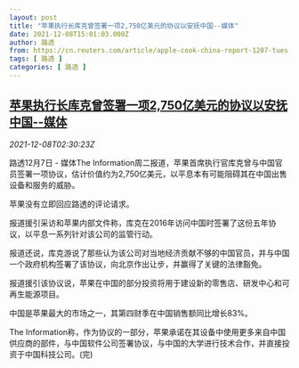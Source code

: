 ```yaml
---
layout: post
title: "苹果执行长库克曾签署一项2,750亿美元的协议以安抚中国--媒体"
date: 2021-12-08T15:01:03.000Z
author: 路透
from: https://cn.reuters.com/article/apple-cook-china-report-1207-tues-idCNKBS2IN05Q
tags: [ 路透 ]
categories: [ 路透 ]
---
```

<!--1638975663000-->
[苹果执行长库克曾签署一项2,750亿美元的协议以安抚中国--媒体](https://cn.reuters.com/article/apple-cook-china-report-1207-tues-idCNKBS2IN05Q)
------

<div>
<div><i>2021-12-08T02:30:23Z</i></div><p>路透12月7日 - 媒体The Information周二报道，苹果首席执行官库克曾与中国官员签署一项协议，估计价值约为2,750亿美元，以平息本有可能阻碍其在中国出售设备和服务的威胁。</p><p>苹果没有立即回应路透的评论请求。</p><p>报道援引采访和苹果内部文件称，库克在2016年访问中国时签署了这份五年协议，以平息一系列针对该公司的监管行动。</p><p>报道还说，库克游说了那些认为该公司对当地经济贡献不够的中国官员，并与中国一个政府机构签署了该协议，向北京作出让步，并赢得了关键的法律豁免。</p><p>报道援引该协议说，苹果在中国的部分投资将用于建设新的零售店、研发中心和可再生能源项目。</p><p>中国是苹果最大的市场之一，其第四财季在中国销售额同比增长83%。</p><p>The Information称，作为协议的一部分，苹果承诺在其设备中使用更多来自中国供应商的部件，与中国软件公司签署协议，与中国的大学进行技术合作，并直接投资于中国科技公司。(完)</p>
</div>

